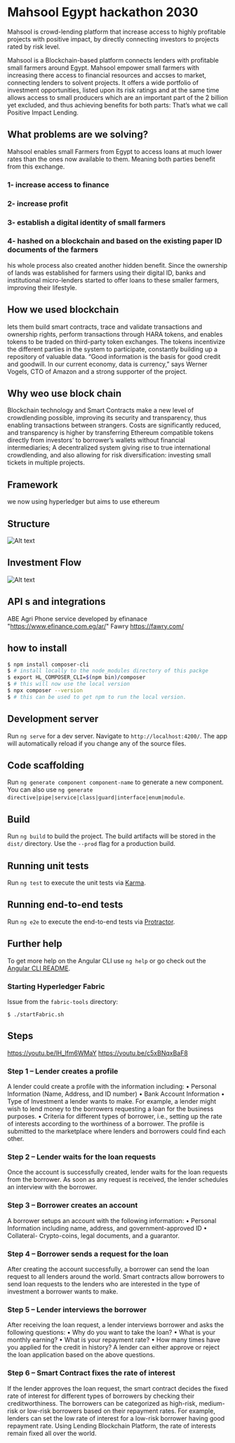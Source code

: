# Mahsool Egypt hackathon 2030

Mahsool is crowd-lending platform that increase access to highly profitable projects with positive impact, by directly connecting investors to projects rated by risk level.

Mahsool is a Blockchain-based platform connects lenders with profitable small farmers around Egypt. Mahsool empower small farmers with increasing there access to financial resources and accses to market, connecting lenders to solvent projects. It offers a wide portfolio of investment opportunities, listed upon its risk ratings and at the same time allows access to small producers which are an important part of the 2 billion yet excluded, and thus achieving benefits for both parts: That’s what we call Positive Impact Lending.


## What problems are we solving?
Mahsool enables small Farmers from Egypt to access loans at much lower rates than the ones now available to them. Meaning both parties benefit from this exchange.


### 1- increase access to finance
### 2- increase profit
### 3- establish a digital identity of small farmers 
### 4- hashed on a blockchain and based on the existing paper ID documents of the farmers
his whole process also created another hidden benefit. Since the ownership of lands was established for farmers using their digital ID, banks and institutional micro-lenders started to offer loans to these smaller farmers, improving their lifestyle.

## How we used blockchain 
 lets them build smart contracts, trace and validate transactions and ownership rights, perform transactions through HARA tokens, and enables tokens to be traded on third-party token exchanges. The tokens incentivize the different parties in the system to participate, constantly building up a repository of valuable data. “Good information is the basis for good credit and goodwill. In our current economy, data is currency,” says Werner Vogels, CTO of Amazon and a strong supporter of the project. 
 
## Why weo use block chain
Blockchain technology and Smart Contracts make a new level of crowdlending possible,
improving its security and transparency, thus enabling transactions between strangers. Costs are
significantly reduced, and transparency is higher by transferring Ethereum compatible tokens
directly from investors’ to borrower’s wallets without financial intermediaries; A decentralized
system giving rise to true international crowdlending, and also allowing for risk diversification:
investing small tickets in multiple projects.

## Framework
we now using hyperledger but aims to use ethereum

## Structure
![Alt text](https://github.com/YSbarbary/Mahsool/blob/master/img/arc.jpg "Platform")
## Investment Flow
![Alt text](https://github.com/YSbarbary/Mahsool/blob/master/img/investment.jpg "Platform")


## API s and integrations
ABE Agri Phone service  developed by efinanace "https://www.efinance.com.eg/ar/"
Fawry https://fawry.com/

## how to install

```bash
$ npm install composer-cli
$ # install locally to the node_modules directory of this packge
$ export HL_COMPOSER_CLI=$(npm bin)/composer
$ # this will now use the local version
$ npx composer --version
$ # this can be used to get npm to run the local version.
```
## Development server

Run `ng serve` for a dev server. Navigate to `http://localhost:4200/`. The app will automatically reload if you change any of the source files.

## Code scaffolding

Run `ng generate component component-name` to generate a new component. You can also use `ng generate directive|pipe|service|class|guard|interface|enum|module`.

## Build

Run `ng build` to build the project. The build artifacts will be stored in the `dist/` directory. Use the `--prod` flag for a production build.

## Running unit tests

Run `ng test` to execute the unit tests via [Karma](https://karma-runner.github.io).

## Running end-to-end tests

Run `ng e2e` to execute the end-to-end tests via [Protractor](http://www.protractortest.org/).

## Further help

To get more help on the Angular CLI use `ng help` or go check out the [Angular CLI README](https://github.com/angular/angular-cli/blob/master/README.md).
### Starting Hyperledger Fabric

Issue from the `fabric-tools` directory:

```
$ ./startFabric.sh
```



## Steps 
https://youtu.be/lH_lfm6WMaY
https://youtu.be/c5xBNqxBaF8

### Step 1 – Lender creates a profile
A lender could create a profile with the information including:
•	Personal Information (Name, Address, and ID number)
•	Bank Account Information
•	Type of Investment a lender wants to make. For example, a lender might wish to lend money to the borrowers requesting a loan for the business purposes.
•	Criteria for different types of borrower, i.e., setting up the rate of interests according to the worthiness of a borrower.
The profile is submitted to the marketplace where lenders and borrowers could find each other.
### Step 2 – Lender waits for the loan requests
Once the account is successfully created, lender waits for the loan requests from the borrower. As soon as any request is received, the lender schedules an interview with the borrower.
### Step 3 – Borrower creates an account
A borrower setups an account with the following information:
•	Personal Information including name, address, and government-approved ID
•	Collateral- Crypto-coins, legal documents, and a guarantor.
### Step 4 – Borrower sends a request for the loan
After creating the account successfully, a borrower can send the loan request to all lenders around the world. Smart contracts allow borrowers to send loan requests to the lenders who are interested in the type of investment a borrower wants to make.
### Step 5 – Lender interviews the borrower
After receiving the loan request, a lender interviews borrower and asks the following questions:
•	Why do you want to take the loan?
•	What is your monthly earning?
•	What is your repayment rate?
•	How many times have you applied for the credit in history?
A lender can either approve or reject the loan application based on the above questions.
### Step 6 – Smart Contract fixes the rate of interest
If the lender approves the loan request, the smart contract decides the fixed rate of interest for different types of borrowers by checking their creditworthiness.
The borrowers can be categorized as high-risk, medium-risk or low-risk borrowers based on their repayment rates.
For example, lenders can set the low rate of interest for a low-risk borrower having good repayment rate.
Using  Lending Blockchain Platform, the rate of interests remain fixed all over the world.
